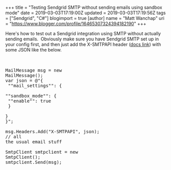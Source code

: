 +++
title = "Testing Sendgrid SMTP without sending emails using sandbox mode"
date = 2019-03-03T17:19:00Z
updated = 2019-03-03T17:19:56Z
tags = ["Sendgrid", "C#"]
blogimport = true 
[author]
	name = "Matt Wanchap"
	uri = "https://www.blogger.com/profile/16465307324394182190"
+++

Here's how to test out a Sendgrid integration using SMTP without actually sending emails.&nbsp; Obviously make sure you have Sendgrid SMTP set up in your config first, and then just add the X-SMTPAPI header (<a href="https://sendgrid.com/docs/for-developers/sending-email/sandbox-mode/" target="_blank">docs link</a>) with some JSON like the below.<br /><br /><br /><pre>MailMessage msg = new MailMessage();<br />var json = @"{<br />    ""mail_settings"": {<br />        ""sandbox_mode"": {<br />            ""enable"": true<br />        }<br />    }<br />}";<br /><br />msg.Headers.Add("X-SMTPAPI", json);<br />// all the usual email stuff<br /><br />SmtpClient smtpclient = new SmtpClient();<br />smtpclient.Send(msg);<br /></pre><div><br /></div>
